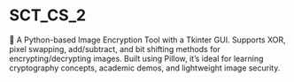 # SCT_CS_2
🔐 A Python-based Image Encryption Tool with a Tkinter GUI. Supports XOR, pixel swapping, add/subtract, and bit shifting methods for encrypting/decrypting images. Built using Pillow, it’s ideal for learning cryptography concepts, academic demos, and lightweight image security.
